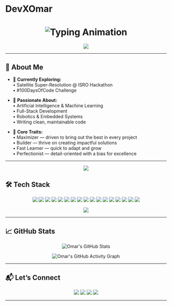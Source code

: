 # DevXOmar  

<!-- Animated Typing Header -->
<h1 align="center">
  <img src="https://readme-typing-svg.demolab.com?font=Fira+Code&size=32&duration=2800&pause=800&color=00E7FF&center=true&vCenter=true&width=850&lines=Hey%2C+I%27m+Omar+%F0%9F%91%8B%3BAspiring+Engineer+%26+Tech+Explorer%3BAI+%7C+Robotics+%7C+Full+Stack%3BAlways+Learning+%7C+Always+Building" alt="Typing Animation" />
</h1>

<!-- Gradient Divider -->
<p align="center">
  <img src="https://capsule-render.vercel.app/api?type=rect&color=gradient&height=4&section=header&reversal=true&animation=twinkling" />
</p>

---

## 🧠 About Me  

- 🎯 **Currently Exploring:**  
  • Satellite Super-Resolution @ ISRO Hackathon  
  • #100DaysOfCode Challenge  

- 🚀 **Passionate About:**  
  • Artificial Intelligence & Machine Learning  
  • Full-Stack Development  
  • Robotics & Embedded Systems  
  • Writing clean, maintainable code  

- 🧩 **Core Traits:**  
  • Maximizer — driven to bring out the best in every project  
  • Builder — thrive on creating impactful solutions  
  • Fast Learner — quick to adapt and grow  
  • Perfectionist — detail-oriented with a bias for excellence  

---
<!-- Gradient Divider -->
<p align="center">
  <img src="https://capsule-render.vercel.app/api?type=rect&color=gradient&height=4&section=header&reversal=true&animation=twinkling" />
</p>


## 🛠️ Tech Stack

<p align="center">
  
<!-- Programming Languages -->
<img src="https://img.shields.io/badge/Python-3776AB?style=for-the-badge&logo=python&logoColor=white" />
<img src="https://img.shields.io/badge/C-00599C?style=for-the-badge&logo=c&logoColor=white" />
<img src="https://img.shields.io/badge/Java-007396?style=for-the-badge&logo=java&logoColor=white" />
<img src="https://img.shields.io/badge/JavaScript-F7DF1E?style=for-the-badge&logo=javascript&logoColor=black" />
<img src="https://img.shields.io/badge/HTML5-E34F26?style=for-the-badge&logo=html5&logoColor=white" />
<img src="https://img.shields.io/badge/CSS3-1572B6?style=for-the-badge&logo=css3&logoColor=white" />

<!-- AI / Robotics -->
<img src="https://img.shields.io/badge/ROS-22314E?style=for-the-badge&logo=ros&logoColor=white" />
<img src="https://img.shields.io/badge/TensorFlow-FF6F00?style=for-the-badge&logo=tensorflow&logoColor=white" />
<img src="https://img.shields.io/badge/PyTorch-EE4C2C?style=for-the-badge&logo=pytorch&logoColor=white" />
<img src="https://img.shields.io/badge/OpenCV-27338e?style=for-the-badge&logo=opencv&logoColor=white" />
<img src="https://img.shields.io/badge/Jetson_Nano-76B900?style=for-the-badge&logo=nvidia&logoColor=white" />

<!-- Tools & Platforms -->
<img src="https://img.shields.io/badge/Docker-2496ED?style=for-the-badge&logo=docker&logoColor=white" />
<img src="https://img.shields.io/badge/Linux-FCC624?style=for-the-badge&logo=linux&logoColor=black" />
<img src="https://img.shields.io/badge/Git-F05032?style=for-the-badge&logo=git&logoColor=white" />
<img src="https://img.shields.io/badge/GitHub-181717?style=for-the-badge&logo=github&logoColor=white" />
<img src="https://img.shields.io/badge/Arduino-00979D?style=for-the-badge&logo=arduino&logoColor=white" />
<img src="https://img.shields.io/badge/RaspberryPi-A22846?style=for-the-badge&logo=raspberrypi&logoColor=white" />

</p>
<!-- Gradient Divider -->
<p align="center">
  <img src="https://capsule-render.vercel.app/api?type=rect&color=gradient&height=4&section=header&reversal=true&animation=twinkling" />
</p>

---

## 📈 GitHub Stats

<p align="center">
  <img src="https://github-readme-stats.vercel.app/api?username=DevXOmar&show_icons=true&theme=tokyonight" alt="Omar's GitHub Stats" />
</p>

<p align="center">
  <img src="https://github-readme-activity-graph.vercel.app/graph?username=DevXOmar&theme=tokyo-night" alt="Omar's GitHub Activity Graph" />
</p>

---

## 📬 Let’s Connect

<p align="center">
  <a href="mailto:shaikmohammedomar9@gmail.com"><img src="https://img.shields.io/badge/Email-D14836?style=for-the-badge&logo=gmail&logoColor=white" /></a>
  <a href="https://www.linkedin.com/in/shaik-mohammed-omar/"><img src="https://img.shields.io/badge/LinkedIn-0A66C2?style=for-the-badge&logo=linkedin&logoColor=white" /></a>
  <a href="https://github.com/DevXOmar?tab=repositories"><img src="https://img.shields.io/badge/Projects-4285F4?style=for-the-badge&logo=github&logoColor=white" /></a>
  <a href="https://devxomar.vercel.app/"><img src="https://img.shields.io/badge/Portfolio-FF7139?style=for-the-badge&logo=firefox&logoColor=white" /></a>
</p>

---
